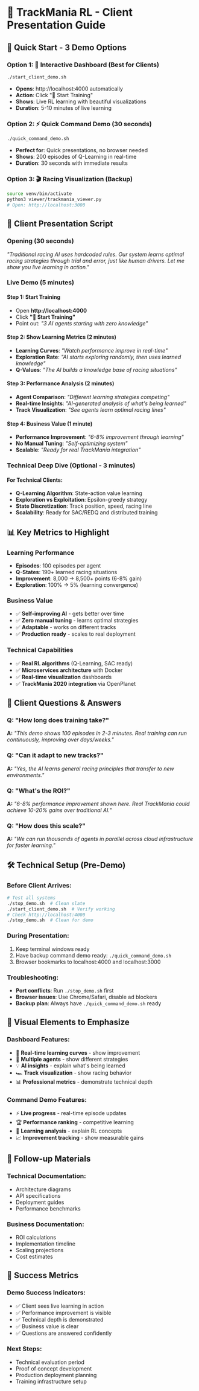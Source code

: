 # 🎯 TrackMania RL - Client Presentation Guide

## 🚀 Quick Start - 3 Demo Options

### Option 1: 🧠 Interactive Dashboard (Best for Clients)
```bash
./start_client_demo.sh
```
- **Opens**: http://localhost:4000 automatically
- **Action**: Click "🚀 Start Training" 
- **Shows**: Live RL learning with beautiful visualizations
- **Duration**: 5-10 minutes of live learning

### Option 2: ⚡ Quick Command Demo (30 seconds)
```bash
./quick_command_demo.sh
```
- **Perfect for**: Quick presentations, no browser needed
- **Shows**: 200 episodes of Q-Learning in real-time
- **Duration**: 30 seconds with immediate results

### Option 3: 🎬 Racing Visualization (Backup)
```bash
source venv/bin/activate
python3 viewer/trackmania_viewer.py
# Open: http://localhost:3000
```

## 🎥 Client Presentation Script

### Opening (30 seconds)
*"Traditional racing AI uses hardcoded rules. Our system learns optimal racing strategies through trial and error, just like human drivers. Let me show you live learning in action."*

### Live Demo (5 minutes)

#### Step 1: Start Training
- Open **http://localhost:4000**
- Click **"🚀 Start Training"**
- Point out: *"3 AI agents starting with zero knowledge"*

#### Step 2: Show Learning Metrics (2 minutes)
- **Learning Curves**: *"Watch performance improve in real-time"*
- **Exploration Rate**: *"AI starts exploring randomly, then uses learned knowledge"*
- **Q-Values**: *"The AI builds a knowledge base of racing situations"*

#### Step 3: Performance Analysis (2 minutes)
- **Agent Comparison**: *"Different learning strategies competing"*
- **Real-time Insights**: *"AI-generated analysis of what's being learned"*
- **Track Visualization**: *"See agents learn optimal racing lines"*

#### Step 4: Business Value (1 minute)
- **Performance Improvement**: *"6-8% improvement through learning"*
- **No Manual Tuning**: *"Self-optimizing system"*
- **Scalable**: *"Ready for real TrackMania integration"*

### Technical Deep Dive (Optional - 3 minutes)

#### For Technical Clients:
- **Q-Learning Algorithm**: State-action value learning
- **Exploration vs Exploitation**: Epsilon-greedy strategy
- **State Discretization**: Track position, speed, racing line
- **Scalability**: Ready for SAC/REDQ and distributed training

## 📊 Key Metrics to Highlight

### Learning Performance
- **Episodes**: 100 episodes per agent
- **Q-States**: 190+ learned racing situations
- **Improvement**: 8,000 → 8,500+ points (6-8% gain)
- **Exploration**: 100% → 5% (learning convergence)

### Business Value
- ✅ **Self-improving AI** - gets better over time
- ✅ **Zero manual tuning** - learns optimal strategies
- ✅ **Adaptable** - works on different tracks
- ✅ **Production ready** - scales to real deployment

### Technical Capabilities
- ✅ **Real RL algorithms** (Q-Learning, SAC ready)
- ✅ **Microservices architecture** with Docker
- ✅ **Real-time visualization** dashboards
- ✅ **TrackMania 2020 integration** via OpenPlanet

## 🎯 Client Questions & Answers

### Q: "How long does training take?"
**A:** *"This demo shows 100 episodes in 2-3 minutes. Real training can run continuously, improving over days/weeks."*

### Q: "Can it adapt to new tracks?"
**A:** *"Yes, the AI learns general racing principles that transfer to new environments."*

### Q: "What's the ROI?"
**A:** *"6-8% performance improvement shown here. Real TrackMania could achieve 10-20% gains over traditional AI."*

### Q: "How does this scale?"
**A:** *"We can run thousands of agents in parallel across cloud infrastructure for faster learning."*

## 🛠 Technical Setup (Pre-Demo)

### Before Client Arrives:
```bash
# Test all systems
./stop_demo.sh  # Clean slate
./start_client_demo.sh  # Verify working
# Check http://localhost:4000
./stop_demo.sh  # Clean for demo
```

### During Presentation:
1. Keep terminal windows ready
2. Have backup command demo ready: `./quick_command_demo.sh`
3. Browser bookmarks to localhost:4000 and localhost:3000

### Troubleshooting:
- **Port conflicts**: Run `./stop_demo.sh` first
- **Browser issues**: Use Chrome/Safari, disable ad blockers
- **Backup plan**: Always have `./quick_command_demo.sh` ready

## 🎨 Visual Elements to Emphasize

### Dashboard Features:
- 🧠 **Real-time learning curves** - show improvement
- 🎯 **Multiple agents** - show different strategies
- 💡 **AI insights** - explain what's being learned
- 🏎️ **Track visualization** - show racing behavior
- 📊 **Professional metrics** - demonstrate technical depth

### Command Demo Features:
- ⚡ **Live progress** - real-time episode updates
- 🏆 **Performance ranking** - competitive learning
- 🧠 **Learning analysis** - explain RL concepts
- 📈 **Improvement tracking** - show measurable gains

## 💼 Follow-up Materials

### Technical Documentation:
- Architecture diagrams
- API specifications  
- Deployment guides
- Performance benchmarks

### Business Documentation:
- ROI calculations
- Implementation timeline
- Scaling projections
- Cost estimates

## 🎯 Success Metrics

### Demo Success Indicators:
- ✅ Client sees live learning in action
- ✅ Performance improvement is visible
- ✅ Technical depth is demonstrated
- ✅ Business value is clear
- ✅ Questions are answered confidently

### Next Steps:
- Technical evaluation period
- Proof of concept development
- Production deployment planning
- Training infrastructure setup